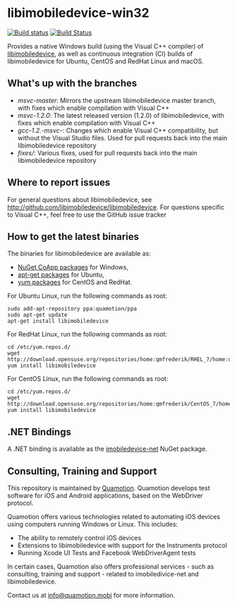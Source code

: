 # libimobiledevice-win32

[![Build status](https://ci.appveyor.com/api/projects/status/7vu1nua0h44on0xv/branch/msvc-master?svg=true)](https://ci.appveyor.com/project/qmfrederik/libimobiledevice/branch/msvc-master)
[![Build Status](https://travis-ci.org/libimobiledevice-win32/libimobiledevice.svg?branch=msvc-master)](https://travis-ci.org/libimobiledevice-win32/libimobiledevice)

Provides a native Windows build (using the Visual C++ compiler) of [libimobiledevice](http://libimobiledevice.org), as well as continuous integration (CI) builds of libimobiledevice for Ubuntu, CentOS and RedHat Linux and macOS.

## What's up with the branches

* *msvc-master*: Mirrors the upstream libimobiledevice master branch, with fixes which enable compilation with Visual C++
* *msvc-1.2.0*: The latest released version (1.2.0) of libimobiledevice, with fixes which enable compilation with Visual C++
* *gcc-1.2.-msvc-*: Changes which enable Visual C++ compatibility, but without the Visual Studio files. Used for pull requests
	back into the main libimobiledevice repository
* *fixes/*: Various fixes, used for pull requests back into the main libimobiledevice repository

## Where to report issues

For general questions about libimobiledevice, see http://github.com/libimobiledevice/libimobiledevice.
For questions specific to Visual C++, feel free to use the GitHub issue tracker

## How to get the latest binaries
The binaries for libimobiledevice are available as:
* [NuGet CoApp packages](https://www.nuget.org/packages/libimobiledevice/) for Windows,
* [apt-get packages](https://launchpad.net/~quamotion/+archive/ubuntu/ppa) for Ubuntu,
* [yum packages](https://build.opensuse.org/package/show/home:qmfrederik/libimobiledevice) for CentOS and RedHat.

For Ubuntu Linux, run the following commands as root:

```
sudo add-apt-repository ppa:quamotion/ppa
sudo apt-get update
apt-get install libimobiledevice
```

For RedHat Linux, run the following commands as root:

```
cd /etc/yum.repos.d/
wget http://download.opensuse.org/repositories/home:qmfrederik/RHEL_7/home:qmfrederik.repo
yum install libimobiledevice
```

For CentOS Linux, run the following commands as root:

```
cd /etc/yum.repos.d/
wget http://download.opensuse.org/repositories/home:qmfrederik/CentOS_7/home:qmfrederik.repo
yum install libimobiledevice
```

## .NET Bindings
A .NET binding is available as the [imobiledevice-net](https://www.nuget.org/packages/imobiledevice-net/) NuGet package.

## Consulting, Training and Support
This repository is maintained by [Quamotion](http://quamotion.mobi). Quamotion develops test software for iOS and 
Android applications, based on the WebDriver protocol.

Quamotion offers various technologies related to automating iOS devices using 
computers running Windows or Linux. 
This includes: 
* The ability to remotely control iOS devices 
* Extensions to libimobiledevice with support for the Instruments protocol 
* Running Xcode UI Tests and Facebook WebDriverAgent tests 

In certain  cases, Quamotion also offers professional services - such as consulting, training and support - related 
to imobiledivice-net and libimobiledevice.

Contact us at [info@quamotion.mobi](mailto:info@quamotion.mobi) for more information.
